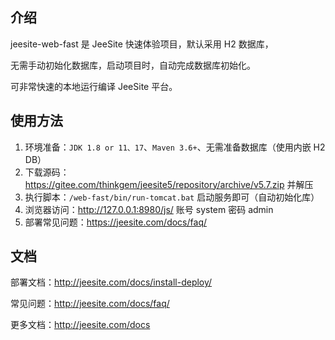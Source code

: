 ## 介绍

jeesite-web-fast 是 JeeSite 快速体验项目，默认采用 H2 数据库，

无需手动初始化数据库，启动项目时，自动完成数据库初始化。

可非常快速的本地运行编译 JeeSite 平台。

## 使用方法

1. 环境准备：`JDK 1.8 or 11、17`、`Maven 3.6+`、无需准备数据库（使用内嵌 H2 DB）
2. 下载源码：<https://gitee.com/thinkgem/jeesite5/repository/archive/v5.7.zip> 并解压
3. 执行脚本：`/web-fast/bin/run-tomcat.bat` 启动服务即可（自动初始化库）
4. 浏览器访问：<http://127.0.0.1:8980/js/>  账号 system 密码 admin
5. 部署常见问题：<https://jeesite.com/docs/faq/>

## 文档

部署文档：http://jeesite.com/docs/install-deploy/

常见问题：http://jeesite.com/docs/faq/

更多文档：http://jeesite.com/docs
